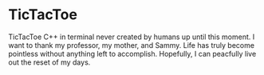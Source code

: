 # TicTacToe
TicTacToe C++ in terminal never created by humans up until this moment. I want to thank my professor, my mother, and Sammy. Life has truly become pointless without anything left to accomplish. Hopefully, I can peacfully live out the reset of my days.
